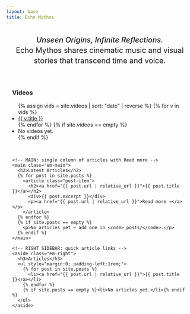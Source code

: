 ```yaml
---
layout: base
title: Echo Mythos
---
```


<div class="tagline">
  <em>Unseen Origins, Infinite Reflections.</em><br>
  Echo Mythos shares cinematic music and visual stories that transcend time and voice.
</div>

<style>
/* Tagline styling */
.tagline {
  text-align: center;
  font-size: 1.25rem;
  margin: 1.5rem auto 2.5rem;
  line-height: 1.4;
}
.tagline em {
  font-style: italic;
  font-weight: 500;
}

/* Override Minima's narrow wrapper on THIS page */
.page-content .wrapper { max-width: none; padding: 0; }

/* Outer page margins (exactly ~2cm each side) */
.page-wrap { padding-left: 2cm; padding-right: 2cm; }

/* 3-column grid: left sidebar, wide main, right sidebar */
.em-grid {
  display: grid;
  grid-template-columns: 240px minmax(0, 1fr) 240px; /* sidebars narrow, main wide */
  column-gap: 2cm;  /* 2cm gap between columns */
  row-gap: 2rem;
  align-items: start;
}

.em-main { min-width: 0; }           /* prevents overflow */
.em-main .post-item { margin: 2rem 0; }
.em-main .post-item h2 { margin: 0 0 .5rem; }

/* Mobile: stack with comfy padding */
@media (max-width: 1100px){
  .page-wrap { padding-left: 1rem; padding-right: 1rem; }
  .em-grid { grid-template-columns: 1fr; column-gap: 0; }
} /* ← this closes the media query */

/* Hide the big Echo Mythos title above footer */
.site-title {
  display: none;
}

</style>

<div class="page-wrap">
  <div class="em-grid">
    <!-- LEFT SIDEBAR: Videos -->
    <aside class="em-left">
      <h3>Videos</h3>
      <ul style="margin:0; padding-left:1rem;">
        {% assign vids = site.videos | sort: "date" | reverse %}
        {% for v in vids %}
          <li><a href="{{ v.url | relative_url }}">{{ v.title }}</a></li>
        {% endfor %}
        {% if site.videos == empty %}<li>No videos yet.</li>{% endif %}
      </ul>
    </aside>

    <!-- MAIN: single column of articles with Read more -->
    <main class="em-main">
      <h2>Latest Articles</h2>
      {% for post in site.posts %}
        <article class="post-item">
          <h2><a href="{{ post.url | relative_url }}">{{ post.title }}</a></h2>
          <div>{{ post.excerpt }}</div>
          <p><a href="{{ post.url | relative_url }}">Read more →</a></p>
        </article>
      {% endfor %}
      {% if site.posts == empty %}
        <p>No articles yet — add one in <code>_posts/</code>.</p>
      {% endif %}
    </main>

    <!-- RIGHT SIDEBAR: quick article links -->
    <aside class="em-right">
      <h3>Articles</h3>
      <ul style="margin:0; padding-left:1rem;">
        {% for post in site.posts %}
          <li><a href="{{ post.url | relative_url }}">{{ post.title }}</a></li>
        {% endfor %}
        {% if site.posts == empty %}<li>No articles yet.</li>{% endif %}
      </ul>
    </aside>
  </div>
</div>
